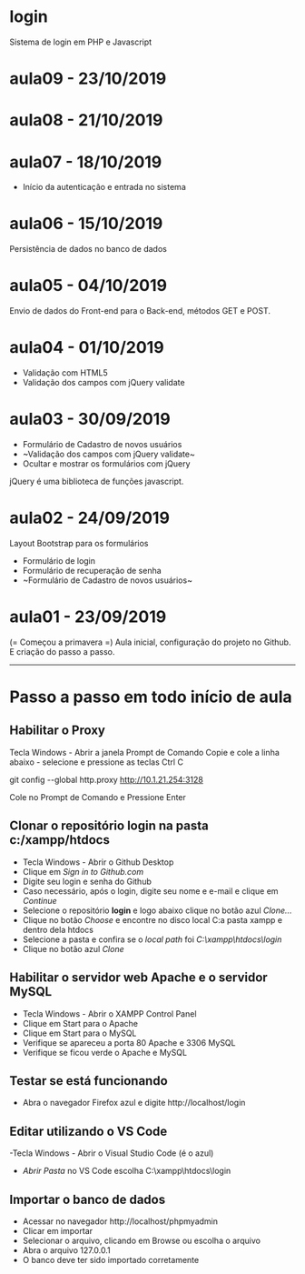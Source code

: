 # login
Sistema de login em PHP e Javascript

# aula09 - 23/10/2019

# aula08 - 21/10/2019

# aula07 - 18/10/2019
- Início da autenticação e entrada no sistema

# aula06 - 15/10/2019
Persistência de dados no banco de dados

# aula05 - 04/10/2019
Envio de dados do Front-end para o Back-end, métodos GET e POST.

# aula04 - 01/10/2019
- Validação com HTML5
- Validação dos campos com jQuery validate

# aula03 - 30/09/2019
- Formulário de Cadastro de novos usuários
- ~Validação dos campos com jQuery validate~
- Ocultar e mostrar os formulários com jQuery

jQuery é uma biblioteca de funções javascript.

# aula02 - 24/09/2019
Layout Bootstrap para os formulários
 - Formulário de login
 - Formulário de recuperação de senha
 - ~Formulário de Cadastro de novos usuários~

# aula01 - 23/09/2019
(= Começou a primavera =)
Aula inicial, configuração do projeto no Github.
E criação do passo a passo.

---
# Passo a passo em todo início de aula 

## Habilitar o Proxy
  Tecla Windows - Abrir a janela Prompt de Comando
  Copie e cole a linha abaixo - selecione e pressione as teclas Ctrl C

  git config --global http.proxy http://10.1.21.254:3128
  
  Cole no Prompt de Comando e
  Pressione Enter
  
## Clonar o repositório **login** na pasta **c:/xampp/htdocs**
  - Tecla Windows - Abrir o Github Desktop
  - Clique em *Sign in to Github.com*
  - Digite seu login e senha do Github
  - Caso necessário, após o login, digite seu nome e e-mail e clique em *Continue*
  - Selecione o repositório **login** e logo abaixo clique no botão azul *Clone...*
  - Clique no botão *Choose* e encontre no disco local C:a pasta xampp e dentro dela htdocs
  - Selecione a pasta e confira se o *local path* foi *C:\xampp\htdocs\login*
  - Clique no botão azul *Clone*
    
## Habilitar o servidor web **Apache** e o servidor **MySQL**
  - Tecla Windows - Abrir o XAMPP Control Panel
  - Clique em Start para o Apache
  - Clique em Start para o MySQL
  - Verifique se apareceu a porta 80 Apache e 3306 MySQL
  - Verifique se ficou verde o Apache e MySQL
  
## Testar se está funcionando
  - Abra o navegador Firefox azul e digite http://localhost/login
  
  ## Editar utilizando o VS Code
  -Tecla Windows - Abrir o Visual Studio Code (é o azul)
  - *Abrir Pasta* no VS Code escolha C:\xampp\htdocs\login
  
## Importar o banco de dados
  - Acessar no navegador http://localhost/phpmyadmin
  - Clicar em importar 
  - Selecionar o arquivo, clicando em Browse ou escolha o arquivo
  - Abra o arquivo 127.0.0.1
  - O banco deve ter sido importado corretamente
